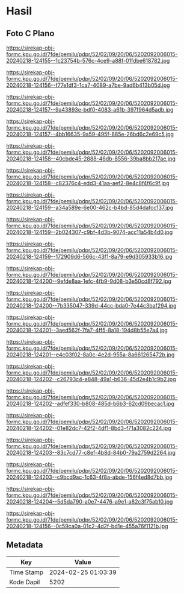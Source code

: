 # Hasil

## Foto C Plano

https://sirekap-obj-formc.kpu.go.id/7fde/pemilu/pdpr/52/02/09/20/06/5202092006015-20240218-124155--1c23754b-576c-4ce9-a88f-01fdbe618782.jpg

https://sirekap-obj-formc.kpu.go.id/7fde/pemilu/pdpr/52/02/09/20/06/5202092006015-20240218-124156--f77e1df3-1ca7-4089-a7be-9ad6b413b05d.jpg

https://sirekap-obj-formc.kpu.go.id/7fde/pemilu/pdpr/52/02/09/20/06/5202092006015-20240218-124157--9a43893e-bdf0-4083-a61b-397f964d5adb.jpg

https://sirekap-obj-formc.kpu.go.id/7fde/pemilu/pdpr/52/02/09/20/06/5202092006015-20240218-124157--4bb16635-9a59-495f-885e-26bd6c2e69c5.jpg

https://sirekap-obj-formc.kpu.go.id/7fde/pemilu/pdpr/52/02/09/20/06/5202092006015-20240218-124158--40cbde45-2888-46db-8556-39ba8bb217ae.jpg

https://sirekap-obj-formc.kpu.go.id/7fde/pemilu/pdpr/52/02/09/20/06/5202092006015-20240218-124158--c82376c4-edd3-41aa-aef2-8e4c8f4f6c9f.jpg

https://sirekap-obj-formc.kpu.go.id/7fde/pemilu/pdpr/52/02/09/20/06/5202092006015-20240218-124159--a34a589e-6e00-462c-b4bd-85d4dafcc137.jpg

https://sirekap-obj-formc.kpu.go.id/7fde/pemilu/pdpr/52/02/09/20/06/5202092006015-20240218-124159--2b024307-c9bf-4d3b-9074-acc11a54b4d0.jpg

https://sirekap-obj-formc.kpu.go.id/7fde/pemilu/pdpr/52/02/09/20/06/5202092006015-20240218-124159--172909d6-566c-43f1-8a79-e9d305933b16.jpg

https://sirekap-obj-formc.kpu.go.id/7fde/pemilu/pdpr/52/02/09/20/06/5202092006015-20240218-124200--9efde8aa-1efc-4fb9-9d08-b3e50cd8f792.jpg

https://sirekap-obj-formc.kpu.go.id/7fde/pemilu/pdpr/52/02/09/20/06/5202092006015-20240218-124200--7b335047-339d-44cc-bda0-7e44c3baf294.jpg

https://sirekap-obj-formc.kpu.go.id/7fde/pemilu/pdpr/52/02/09/20/06/5202092006015-20240218-124201--3aed562f-7fa7-4ff5-8a18-194d8b55e7a4.jpg

https://sirekap-obj-formc.kpu.go.id/7fde/pemilu/pdpr/52/02/09/20/06/5202092006015-20240218-124201--e4c03f02-8a0c-4e2d-955a-8a661265472b.jpg

https://sirekap-obj-formc.kpu.go.id/7fde/pemilu/pdpr/52/02/09/20/06/5202092006015-20240218-124202--c26793c4-a848-49a1-b636-45d2e4b1c9b2.jpg

https://sirekap-obj-formc.kpu.go.id/7fde/pemilu/pdpr/52/02/09/20/06/5202092006015-20240218-124202--adfef330-b808-485d-b6b3-62cd09becac1.jpg

https://sirekap-obj-formc.kpu.go.id/7fde/pemilu/pdpr/52/02/09/20/06/5202092006015-20240218-124202--01e82dc7-42f2-4df1-8bd3-f71a3082c224.jpg

https://sirekap-obj-formc.kpu.go.id/7fde/pemilu/pdpr/52/02/09/20/06/5202092006015-20240218-124203--83c7cd77-c8ef-4b8d-84b0-79a2759d2264.jpg

https://sirekap-obj-formc.kpu.go.id/7fde/pemilu/pdpr/52/02/09/20/06/5202092006015-20240218-124203--c9bcd9ac-1c63-4f8a-abde-156f4ed8d7bb.jpg

https://sirekap-obj-formc.kpu.go.id/7fde/pemilu/pdpr/52/02/09/20/06/5202092006015-20240218-124204--5d5da790-a0e7-4476-a9e1-a82c3f75ab10.jpg

https://sirekap-obj-formc.kpu.go.id/7fde/pemilu/pdpr/52/02/09/20/06/5202092006015-20240218-124156--0c59ca0a-01c2-4d2f-bd1e-455a76f1121b.jpg


## Metadata

| Key        | Value               |
| ---------- | ------------------- |
| Time Stamp | 2024-02-25 01:03:39 |
| Kode Dapil | 5202                |



